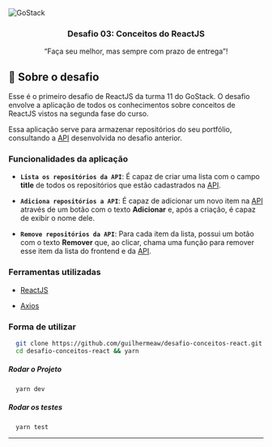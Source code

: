 <img alt="GoStack" src="https://storage.googleapis.com/golden-wind/bootcamp-gostack/header-desafios.png" />

<h3 align="center">
  Desafio 03: Conceitos do ReactJS
</h3>

<p align="center">“Faça seu melhor, mas sempre com prazo de entrega”!</blockquote>

## :rocket: Sobre o desafio

Esse é o primeiro desafio de ReactJS da turma 11 do GoStack. O desafio envolve a aplicação de todos os conhecimentos sobre conceitos de ReactJS vistos na segunda fase do curso.

Essa aplicação serve para armazenar repositórios do seu portfólio, consultando a [API](https://github.com/guilhermeaw/desafio-conceitos-node) desenvolvida no desafio anterior. 

### Funcionalidades da aplicação

- **`Lista os repositórios da API`**: É capaz de criar uma lista com o campo **title** de todos os repositórios que estão cadastrados na [API](https://github.com/guilhermeaw/desafio-conceitos-node).

- **`Adiciona repositórios a API`**: É capaz de adicionar um novo item na [API](https://github.com/guilhermeaw/desafio-conceitos-node) através de um botão com o texto **Adicionar** e, após a criação, é capaz de exibir o nome dele.

- **`Remove repositórios da API`**: Para cada item da lista, possui um botão com o texto **Remover** que, ao clicar, chama uma função para remover esse item da lista do frontend e da [API](https://github.com/guilhermeaw/desafio-conceitos-node).

### Ferramentas utilizadas

+ [ReactJS](https://pt-br.reactjs.org/)

+ [Axios](https://www.npmjs.com/package/axios)

### Forma de utilizar

```sh
  git clone https://github.com/guilhermeaw/desafio-conceitos-react.git
  cd desafio-conceitos-react && yarn
```

##### Rodar o Projeto
```sh
  yarn dev
```

##### Rodar os testes

```sh
  yarn test
```

---
